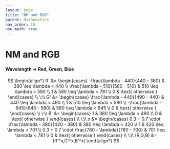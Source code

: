```yaml
---
layout: page
title: "NM and RGB"
parent: Mathematics
nav_order: 15
use_math: true
---
```


# NM and RGB
#### Wavelength $\rightarrow$ Red, Green, Blue

$$
\begin{align*}
R' &= \begin{cases}
-\frac{\lambda - 440}{440 - 380} & 380 \leq \lambda < 440 \\
\frac{\lambda - 510}{580 - 510} & 510 \leq \lambda < 580 \\
1 & 580 \leq \lambda < 781 \\
0 & \text{ otherwise }
\end{cases} \\
\:\\
G' &= \begin{cases}
\frac{\lambda - 440}{490 - 440} & 440 \leq \lambda < 490 \\
1 & 510 \leq \lambda < 580 \\
-\frac{\lambda - 645}{645 - 580} & 580 \leq \lambda < 645 \\
0 & \text{ otherwise }
\end{cases} \\
\:\\
B' &= \begin{cases}
1 & 380 \leq \lambda < 490 \\
0 & \text{ otherwise }
\end{cases} \\
\:\\
x &= \begin{cases}
0.3 + 0.7 \cdot \frac{\lambda - 380}{420 - 380} & 380 \leq \lambda < 420 \\
1 & 420 \leq \lambda < 701 \\
0.3 + 0.7 \cdot \frac{780 - \lambda}{780 - 700} & 701 \leq \lambda < 781 \\
0 & \text{ otherwise }
\end{cases} \\
\:\\
(R,G,B) &= (R'^x,G'^x,B'^x)
\end{align*}
$$

